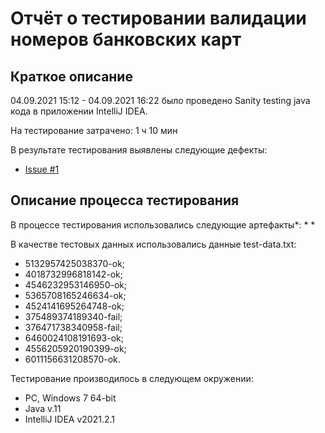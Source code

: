 # Отчёт о тестировании валидации номеров банковских карт

## Краткое описание

04.09.2021 15:12 - 04.09.2021 16:22 было проведено Sanity testing java кода в приложении IntelliJ IDEA.

На тестирование затрачено: 1 ч 10 мин

В результате тестирования выявлены следующие дефекты:
* [Issue #1](https://github.com/AzNavyr/JAVA-HW1-v2/issues/1#issue-988317012)


## Описание процесса тестирования

В процессе тестирования использовались следующие артефакты*:
* 
* 




В качестве тестовых данных использовались данные test-data.txt:
* 5132957425038370-ok;
* 4018732996818142-ok;
* 4546232953146950-ok;
* 5365708165246634-ok;
* 4524141695264748-ok;
* 375489374189340-fail;
* 376471738340958-fail;
* 6460024108191693-ok;
* 4556205920190399-ok;
* 6011156631208570-ok. 

Тестирование производилось в следующем окружении:
* PC, Windows 7 64-bit
* Java v.11
* IntelliJ IDEA v2021.2.1